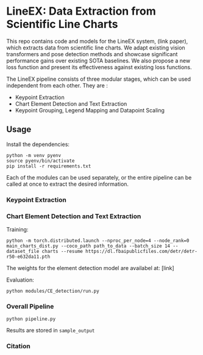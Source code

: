 # LineEX: Data Extraction from Scientific Line Charts

This repo contains code and models for the LineEX system, (link paper), which extracts data from scientific line charts. We adapt existing vision transformers and pose detection methods and showcase significant performance gains over existing SOTA baselines. We also propose a new loss function and present its effectiveness against existing loss functions.

The LineEX pipeline consists of three modular stages, which can be used independent from each other. They are :

* Keypoint Extraction
* Chart Element Detection and Text Extraction
* Keypoint Grouping, Legend Mapping and Datapoint Scaling

## Usage

Install the dependencies:

```
python -m venv pyenv
source pyenv/bin/activate
pip install -r requirements.txt
```

Each of the modules can be used separately, or the entire pipeline can be called at once to extract the desired information.

### Keypoint Extraction

### Chart Element Detection and Text Extraction

Training:

`python -m torch.distributed.launch --nproc_per_node=4 --node_rank=0 main_charts_dist.py --coco_path path_to_data --batch_size 14 --dataset_file charts --resume https://dl.fbaipublicfiles.com/detr/detr-r50-e632da11.pth`

The weights for the element detection model are availabel at: [link]

Evaluation:

`python modules/CE_detection/run.py`

### Overall Pipeline

`python pipeline.py`

Results are stored in `sample_output`

### Citation
